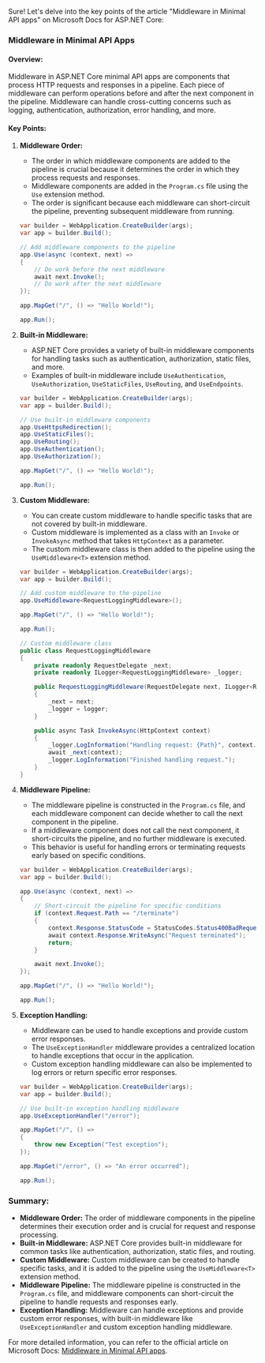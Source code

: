 Sure! Let's delve into the key points of the article "Middleware in Minimal API apps" on Microsoft Docs for ASP.NET Core:

### Middleware in Minimal API Apps

#### Overview:
Middleware in ASP.NET Core minimal API apps are components that process HTTP requests and responses in a pipeline. Each piece of middleware can perform operations before and after the next component in the pipeline. Middleware can handle cross-cutting concerns such as logging, authentication, authorization, error handling, and more.

#### Key Points:

1. **Middleware Order:**
   - The order in which middleware components are added to the pipeline is crucial because it determines the order in which they process requests and responses.
   - Middleware components are added in the `Program.cs` file using the `Use` extension method.
   - The order is significant because each middleware can short-circuit the pipeline, preventing subsequent middleware from running.

   ```csharp name=Program.cs
   var builder = WebApplication.CreateBuilder(args);
   var app = builder.Build();

   // Add middleware components to the pipeline
   app.Use(async (context, next) =>
   {
       // Do work before the next middleware
       await next.Invoke();
       // Do work after the next middleware
   });

   app.MapGet("/", () => "Hello World!");

   app.Run();
   ```

2. **Built-in Middleware:**
   - ASP.NET Core provides a variety of built-in middleware components for handling tasks such as authentication, authorization, static files, and more.
   - Examples of built-in middleware include `UseAuthentication`, `UseAuthorization`, `UseStaticFiles`, `UseRouting`, and `UseEndpoints`.

   ```csharp name=Program.cs
   var builder = WebApplication.CreateBuilder(args);
   var app = builder.Build();

   // Use built-in middleware components
   app.UseHttpsRedirection();
   app.UseStaticFiles();
   app.UseRouting();
   app.UseAuthentication();
   app.UseAuthorization();

   app.MapGet("/", () => "Hello World!");

   app.Run();
   ```

3. **Custom Middleware:**
   - You can create custom middleware to handle specific tasks that are not covered by built-in middleware.
   - Custom middleware is implemented as a class with an `Invoke` or `InvokeAsync` method that takes `HttpContext` as a parameter.
   - The custom middleware class is then added to the pipeline using the `UseMiddleware<T>` extension method.

   ```csharp name=Program.cs
   var builder = WebApplication.CreateBuilder(args);
   var app = builder.Build();

   // Add custom middleware to the pipeline
   app.UseMiddleware<RequestLoggingMiddleware>();

   app.MapGet("/", () => "Hello World!");

   app.Run();

   // Custom middleware class
   public class RequestLoggingMiddleware
   {
       private readonly RequestDelegate _next;
       private readonly ILogger<RequestLoggingMiddleware> _logger;

       public RequestLoggingMiddleware(RequestDelegate next, ILogger<RequestLoggingMiddleware> logger)
       {
           _next = next;
           _logger = logger;
       }

       public async Task InvokeAsync(HttpContext context)
       {
           _logger.LogInformation("Handling request: {Path}", context.Request.Path);
           await _next(context);
           _logger.LogInformation("Finished handling request.");
       }
   }
   ```

4. **Middleware Pipeline:**
   - The middleware pipeline is constructed in the `Program.cs` file, and each middleware component can decide whether to call the next component in the pipeline.
   - If a middleware component does not call the next component, it short-circuits the pipeline, and no further middleware is executed.
   - This behavior is useful for handling errors or terminating requests early based on specific conditions.

   ```csharp name=Program.cs
   var builder = WebApplication.CreateBuilder(args);
   var app = builder.Build();

   app.Use(async (context, next) =>
   {
       // Short-circuit the pipeline for specific conditions
       if (context.Request.Path == "/terminate")
       {
           context.Response.StatusCode = StatusCodes.Status400BadRequest;
           await context.Response.WriteAsync("Request terminated");
           return;
       }

       await next.Invoke();
   });

   app.MapGet("/", () => "Hello World!");

   app.Run();
   ```

5. **Exception Handling:**
   - Middleware can be used to handle exceptions and provide custom error responses.
   - The `UseExceptionHandler` middleware provides a centralized location to handle exceptions that occur in the application.
   - Custom exception handling middleware can also be implemented to log errors or return specific error responses.

   ```csharp name=Program.cs
   var builder = WebApplication.CreateBuilder(args);
   var app = builder.Build();

   // Use built-in exception handling middleware
   app.UseExceptionHandler("/error");

   app.MapGet("/", () =>
   {
       throw new Exception("Test exception");
   });

   app.MapGet("/error", () => "An error occurred");

   app.Run();
   ```

### Summary:

- **Middleware Order:** The order of middleware components in the pipeline determines their execution order and is crucial for request and response processing.
- **Built-in Middleware:** ASP.NET Core provides built-in middleware for common tasks like authentication, authorization, static files, and routing.
- **Custom Middleware:** Custom middleware can be created to handle specific tasks, and it is added to the pipeline using the `UseMiddleware<T>` extension method.
- **Middleware Pipeline:** The middleware pipeline is constructed in the `Program.cs` file, and middleware components can short-circuit the pipeline to handle requests and responses early.
- **Exception Handling:** Middleware can handle exceptions and provide custom error responses, with built-in middleware like `UseExceptionHandler` and custom exception handling middleware.

For more detailed information, you can refer to the official article on Microsoft Docs: [Middleware in Minimal API apps](https://docs.microsoft.com/en-us/aspnet/core/fundamentals/middleware/minimal-api).